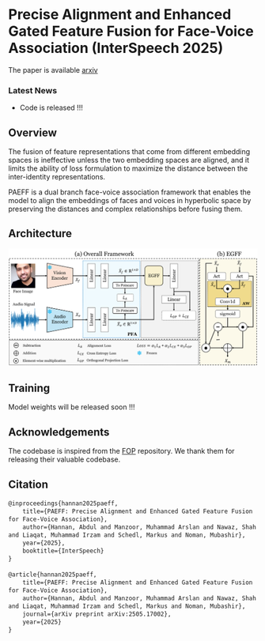 # Precise Alignment and Enhanced Gated Feature Fusion for Face-Voice Association (InterSpeech 2025)

The paper is available [arxiv](https://arxiv.org/abs/2505.17002)

### Latest News
- Code is released !!!


## Overview
The fusion of feature representations that come from different embedding spaces is ineffective unless the two embedding spaces are aligned, and it limits the ability of loss formulation to maximize the distance between the inter-identity representations.

PAEFF is a dual branch face-voice association framework that enables the model to align the embeddings of faces and voices in hyperbolic space by preserving the distances and complex relationships before fusing them.

## Architecture
<img width="768" alt="image" src="images/overall_framework.png">

## Training
Model weights will be released soon !!!


## Acknowledgements
The codebase is inspired from the [FOP](https://github.com/msaadsaeed/FOP) repository. We thank them for releasing their valuable codebase. 

## Citation
```
@inproceedings{hannan2025paeff,
    title={PAEFF: Precise Alignment and Enhanced Gated Feature Fusion for Face-Voice Association}, 
    author={Hannan, Abdul and Manzoor, Muhammad Arslan and Nawaz, Shah and Liaqat, Muhammad Irzam and Schedl, Markus and Noman, Mubashir},
    year={2025},
    booktitle={InterSpeech}
}

@article{hannan2025paeff,
    title={PAEFF: Precise Alignment and Enhanced Gated Feature Fusion for Face-Voice Association},
    author={Hannan, Abdul and Manzoor, Muhammad Arslan and Nawaz, Shah and Liaqat, Muhammad Irzam and Schedl, Markus and Noman, Mubashir},
    journal={arXiv preprint arXiv:2505.17002},
    year={2025}
}
```
